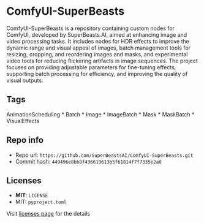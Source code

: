 # ComfyUI-SuperBeasts
ComfyUI-SuperBeasts is a repository containing custom nodes for ComfyUI, developed by SuperBeasts.AI, aimed at enhancing image and video processing tasks. It includes nodes for HDR effects to improve the dynamic range and visual appeal of images, batch management tools for resizing, cropping, and reordering images and masks, and experimental video tools for reducing flickering artifacts in image sequences. The project focuses on providing adjustable parameters for fine-tuning effects, supporting batch processing for efficiency, and improving the quality of visual outputs.

## Tags
AnimationScheduling * Batch * Image * ImageBatch * Mask * MaskBatch * VisualEffects

## Repo info
- Repo url: `https://github.com/SuperBeastsAI/ComfyUI-SuperBeasts.git`
- Commit hash: `449496e8bb8f436619613b5f61814f7f7335e2a0`

## Licenses
- **MIT**: `LICENSE`
- MIT: `pyproject.toml`

Visit [licenses page](licenses.md) for the details
